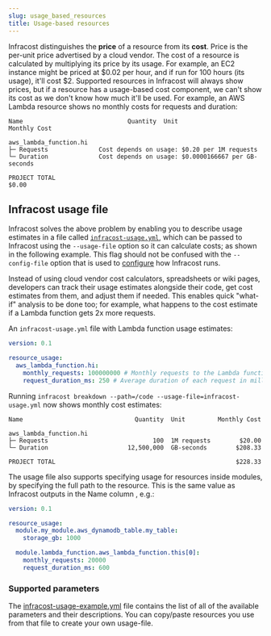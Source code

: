 ```yaml
---
slug: usage_based_resources
title: Usage-based resources
---
```


Infracost distinguishes the **price** of a resource from its **cost**. Price is the per-unit price advertised by a cloud vendor. The cost of a resource is calculated by multiplying its price by its usage. For example, an EC2 instance might be priced at $0.02 per hour, and if run for 100 hours (its usage), it'll cost $2. Supported resources in Infracost will always show prices, but if a resource has a usage-based cost component, we can't show its cost as we don't know how much it'll be used. For example, an AWS Lambda resource shows no monthly costs for requests and duration:

  ```
  Name                             Quantity  Unit                 Monthly Cost

  aws_lambda_function.hi
  ├─ Requests              Cost depends on usage: $0.20 per 1M requests
  └─ Duration              Cost depends on usage: $0.0000166667 per GB-seconds

  PROJECT TOTAL                                                          $0.00
  ```

## Infracost usage file

Infracost solves the above problem by enabling you to describe usage estimates in a file called [`infracost-usage.yml`](https://github.com/infracost/infracost/blob/master/infracost-usage-example.yml), which can be passed to Infracost using the `--usage-file` option so it can calculate costs; as shown in the following example. This flag should not be confused with the `--config-file` option that is used to [configure](/docs/config_file) how Infracost runs.

Instead of using cloud vendor cost calculators, spreadsheets or wiki pages, developers can track their usage estimates alongside their code, get cost estimates from them, and adjust them if needed. This enables quick "what-if" analysis to be done too; for example, what happens to the cost estimate if a Lambda function gets 2x more requests.

  An `infracost-usage.yml` file with Lambda function usage estimates:
  ```yaml
  version: 0.1

  resource_usage:
    aws_lambda_function.hi:
      monthly_requests: 100000000 # Monthly requests to the Lambda function.
      request_duration_ms: 250 # Average duration of each request in milliseconds.
  ```

  Running `infracost breakdown --path=/code --usage-file=infracost-usage.yml` now shows monthly cost estimates:
  ```
  Name                               Quantity  Unit         Monthly Cost

  aws_lambda_function.hi
  ├─ Requests                             100  1M requests        $20.00
  └─ Duration                      12,500,000  GB-seconds        $208.33

  PROJECT TOTAL                                                  $228.33
  ```

The usage file also supports specifying usage for resources inside modules, by specifying the full path to the resource. This is the same value as Infracost outputs in the Name column , e.g.:
  ```yaml
  version: 0.1

  resource_usage:
    module.my_module.aws_dynamodb_table.my_table:
      storage_gb: 1000

    module.lambda_function.aws_lambda_function.this[0]:
      monthly_requests: 20000
      request_duration_ms: 600
  ```

### Supported parameters

The [infracost-usage-example.yml](https://github.com/infracost/infracost/blob/master/infracost-usage-example.yml) file contains the list of all of the available parameters and their descriptions. You can copy/paste resources you use from that file to create your own usage-file.
